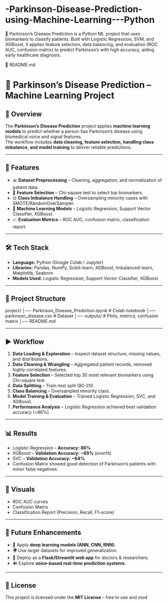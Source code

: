 # -Parkinson-Disease-Prediction-using-Machine-Learning---Python
🧠 Parkinson’s Disease Prediction is a Python ML project that uses biomarkers to classify patients. Built with Logistic Regression, SVM, and XGBoost, it applies feature selection, data balancing, and evaluation (ROC AUC, confusion matrix) to predict Parkinson’s with high accuracy, aiding early healthcare diagnosis.

🔹 README.md
# 🧠 Parkinson’s Disease Prediction – Machine Learning Project  

## 📖 Overview  
The **Parkinson’s Disease Prediction** project applies **machine learning models** to predict whether a person has Parkinson’s disease using biomedical voice and signal features.  
The workflow includes **data cleaning, feature selection, handling class imbalance, and model training** to deliver reliable predictions.  

---

## 🚀 Features  
- 📊 **Dataset Preprocessing** – Cleaning, aggregation, and normalization of patient data.  
- 🔎 **Feature Selection** – Chi-square test to select top biomarkers.  
- ⚖️ **Class Imbalance Handling** – Oversampling minority cases with SMOTE/RandomOverSampler.  
- 🤖 **Machine Learning Models** – Logistic Regression, Support Vector Classifier, XGBoost.  
- 📈 **Evaluation Metrics** – ROC AUC, confusion matrix, classification report.  

---

## 🛠️ Tech Stack  
- **Language:** Python (Google Colab / Jupyter)  
- **Libraries:** Pandas, NumPy, Scikit-learn, XGBoost, Imbalanced-learn, Matplotlib, Seaborn  
- **Models Used:** Logistic Regression, Support Vector Classifier, XGBoost  

---

## 📂 Project Structure  


project/
│── Parkinson_Disease_Prediction.ipynb # Colab notebook
│── parkinson_disease.csv # Dataset
│── outputs/ # Plots, metrics, confusion matrix
│── README.md


---

## ▶️ Workflow  
1. **Data Loading & Exploration** – Inspect dataset structure, missing values, and distributions.  
2. **Data Cleaning & Wrangling** – Aggregated patient records, removed highly correlated features.  
3. **Feature Selection** – Selected top 30 most relevant biomarkers using Chi-square test.  
4. **Data Splitting** – Train-test split (80-20).  
5. **Class Balancing** – Oversampled minority class.  
6. **Model Training & Evaluation** – Trained Logistic Regression, SVC, and XGBoost.  
7. **Performance Analysis** – Logistic Regression achieved best validation accuracy (~86%).  

---

## 📊 Results  
- Logistic Regression – **Accuracy: 86%**  
- XGBoost – **Validation Accuracy: ~65%** (overfit)  
- SVC – **Validation Accuracy: ~64%**  
- Confusion Matrix showed good detection of Parkinson’s patients with minor false negatives.  

---

## 📸 Visuals  
- ROC AUC curves  
- Confusion Matrix  
- Classification Report (Precision, Recall, F1-score)  

---

## 🔮 Future Enhancements  
- 🧠 Apply **deep learning models (ANN, CNN, RNN)**.  
- 🌍 Use larger datasets for improved generalization.  
- 📱 Deploy as a **Flask/Streamlit web app** for doctors & researchers.  
- 🔊 Explore **voice-based real-time prediction systems**.  

---

## 📜 License  
This project is licensed under the **MIT License** – free to use and mod
